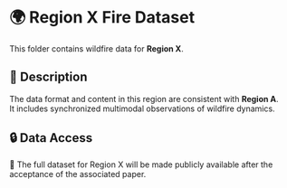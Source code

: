 # 🌍 Region X Fire Dataset

This folder contains wildfire data for **Region X**.

## 📄 Description

The data format and content in this region are consistent with **Region A**.  
It includes synchronized multimodal observations of wildfire dynamics.

## 🔒 Data Access

🚧 The full dataset for Region X will be made publicly available after the acceptance of the associated paper.
